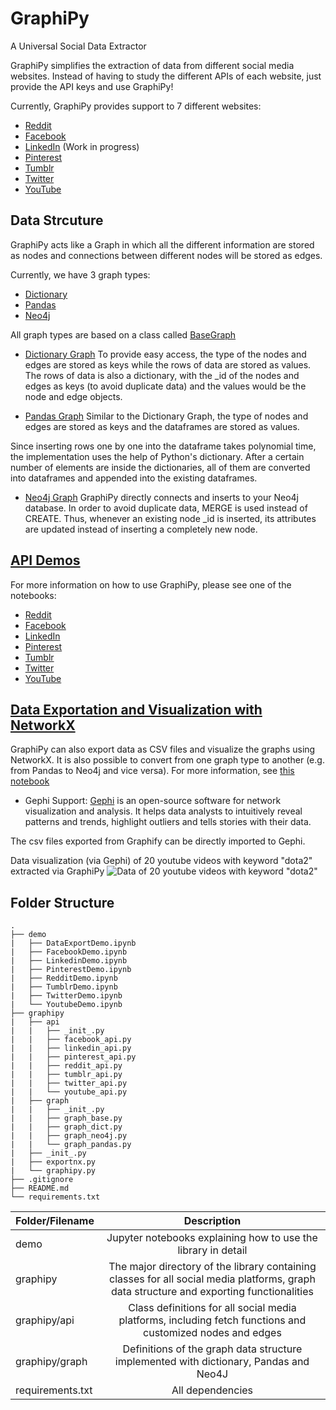 # GraphiPy
A Universal Social Data Extractor

GraphiPy simplifies the extraction of data from different social media websites. Instead of having to study the different APIs of each website, just provide the API keys and use GraphiPy!

Currently, GraphiPy provides support to 7 different websites:
- [Reddit](https://www.reddit.com/dev/api/)
- [Facebook](https://developers.facebook.com/docs/graph-api/)
- [LinkedIn](https://developer.linkedin.com/docs/rest-api#) (Work in progress) 
- [Pinterest](https://developers.pinterest.com/docs/getting-started/introduction/)
- [Tumblr](https://www.tumblr.com/docs/en/api/v2)
- [Twitter](https://developer.twitter.com/en/docs)
- [YouTube](https://developers.google.com/youtube/v3/)

## Data Strcuture
GraphiPy acts like a Graph in which all the different information are stored as nodes and connections between different nodes will be stored as edges.

Currently, we have 3 graph types:
- [Dictionary](https://docs.python.org/3/tutorial/datastructures.html#dictionaries)
- [Pandas](https://pandas.pydata.org/)
- [Neo4j](https://neo4j.com/)

All graph types are based on a class called [BaseGraph](https://github.com/shobeir/GraphiPy/blob/master/graphipy/graph/graph_base.py)

- [Dictionary Graph](https://github.com/shobeir/GraphiPy/blob/master/graphipy/graph/graph_dict.py)
To provide easy access, the type of the nodes and edges are stored as keys while the rows of data are stored as values. The rows of data is also a dictionary, with the \_id of the nodes and edges as keys (to avoid duplicate data) and the values would be the node and edge objects.

- [Pandas Graph](https://github.com/shobeir/GraphiPy/blob/master/graphipy/graph/graph_pandas.py)
Similar to the Dictionary Graph, the type of nodes and edges are stored as keys and the dataframes are stored as values.

Since inserting rows one by one into the dataframe takes polynomial time, the implementation uses the help of Python's dictionary. After a certain number of elements are inside the dictionaries, all of them are converted into dataframes and appended into the existing dataframes.

- [Neo4j Graph](https://github.com/shobeir/GraphiPy/blob/master/graphipy/graph/graph_neo4j.py)
GraphiPy directly connects and inserts to your Neo4j database. In order to avoid duplicate data, MERGE is used instead of CREATE. Thus, whenever an existing node \_id is inserted, its attributes are updated instead of inserting a completely new node.

## [API Demos](https://github.com/shobeir/GraphiPy/tree/master/demo)

For more information on how to use GraphiPy, please see one of the notebooks:
- [Reddit](https://github.com/shobeir/GraphiPy/blob/master/demo/RedditDemo.ipynb)
- [Facebook](https://github.com/shobeir/GraphiPy/blob/master/demo/FacebookDemo.ipynb)
- [LinkedIn](https://github.com/shobeir/GraphiPy/blob/master/demo/LinkedinDemo.ipynb)
- [Pinterest](https://github.com/shobeir/GraphiPy/blob/master/demo/PinterestDemo.ipynb)
- [Tumblr](https://github.com/shobeir/GraphiPy/blob/master/demo/TumblrDemo.ipynb)
- [Twitter](https://github.com/shobeir/GraphiPy/blob/master/demo/TwitterDemo.ipynb)
- [YouTube](https://github.com/shobeir/GraphiPy/blob/master/demo/YoutubeDemo.ipynb)

## [Data Exportation and Visualization with NetworkX](https://github.com/shobeir/GraphiPy/blob/master/graphipy/exportnx.py)
GraphiPy can also export data as CSV files and visualize the graphs using NetworkX. It is also possible to convert from one graph type to another (e.g. from Pandas to Neo4j and vice versa). For more information, see [this notebook](https://github.com/shobeir/GraphiPy/blob/master/demo/DataExportDemo.ipynb)

- Gephi Support: 
[Gephi](https://gephi.org/) is an open-source software for network visualization and analysis. It helps data analysts to intuitively reveal patterns and trends, highlight outliers and tells stories with their data.

The csv files exported from Graphify can be directly imported to Gephi.

Data visualization (via Gephi) of 20 youtube videos with keyword "dota2" extracted via GraphiPy 
![Data of 20 youtube videos with keyword "dota2"](https://user-images.githubusercontent.com/25040463/48648253-85e33080-e9a3-11e8-9412-cf0f2bd286de.png)

## Folder Structure
```
.
├── demo
|   ├── DataExportDemo.ipynb
|   ├── FacebookDemo.ipynb
|   ├── LinkedinDemo.ipynb
|   ├── PinterestDemo.ipynb
|   ├── RedditDemo.ipynb
|   ├── TumblrDemo.ipynb
|   ├── TwitterDemo.ipynb
|   └── YoutubeDemo.ipynb
├── graphipy
|   ├── api
|   |   ├── _init_.py
|   |   ├── facebook_api.py	
|   |   ├── linkedin_api.py	
|   |   ├── pinterest_api.py
|   |   ├── reddit_api.py	
|   |   ├── tumblr_api.py	
|   |   ├── twitter_api.py	
|   |   └── youtube_api.py	
|   ├── graph
|   |   ├── _init_.py
|   |   ├── graph_base.py
|   |   ├── graph_dict.py
|   |   ├── graph_neo4j.py
|   |   └── graph_pandas.py
|   ├── _init_.py
|   ├── exportnx.py
|   └── graphipy.py
├── .gitignore 
├── README.md
└── requirements.txt
```
| Folder/Filename | Description |
|----|:---:|
| demo | Jupyter notebooks explaining how to use the library in detail |
| graphipy | The major directory of the library containing classes for all social media platforms, graph data structure and exporting functionalities |
| graphipy/api | Class definitions for all social media platforms, including fetch functions and customized nodes and edges  |
| graphipy/graph | Definitions of the graph data structure implemented with dictionary, Pandas and Neo4J  |
| requirements.txt | All dependencies  |

